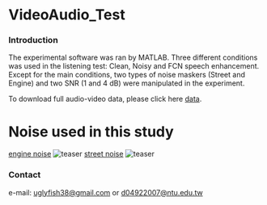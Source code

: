 # VideoAudio_Test

### Introduction
The experimental software was ran by MATLAB. Three different conditions was used in the listening test: Clean, Noisy and FCN speech enhancement. Except for the main conditions, two types of noise maskers (Street and Engine) and two SNR (1 and 4 dB) were manipulated in the experiment.

To download full audio-video data, please click here [data](https://drive.google.com/drive/folders/1iycJkD47wdJO9xw48ChR4g4cCmDnH4Iu?usp=sharing).


# Noise used in this study
 [engine noise](https://github.com/JasonSWFu/VideoAudio_Test/blob/master/noise_audio/engine.wav)
 ![teaser](https://github.com/JasonSWFu/VideoAudio_Test/blob/master/images/engine.bmp)
[street noise](https://github.com/JasonSWFu/VideoAudio_Test/blob/master/noise_audio/street.wav)
 ![teaser](https://github.com/JasonSWFu/VideoAudio_Test/blob/master/images/street.bmp)       
    
### Contact

e-mail: uglyfish38@gmail.com or d04922007@ntu.edu.tw


